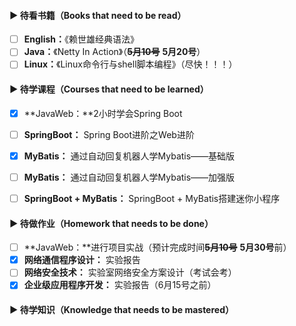 #### ▶ 待看书籍（Books that need to be read）

- [ ] **English：**《赖世雄经典语法》
- [ ] **Java：**《Netty In Action》（~~**5月10号**~~ **5月20号**）
- [ ] **Linux：**《Linux命令行与shell脚本编程》（尽快！！！）

#### ▶ 待学课程（Courses that need to be learned）

- [x] **JavaWeb：**2小时学会Spring Boot
- [ ] **SpringBoot：** Spring Boot进阶之Web进阶
- [x] **MyBatis：** 通过自动回复机器人学Mybatis——基础版
- [ ] **MyBatis：** 通过自动回复机器人学Mybatis——加强版
- [ ] **SpringBoot + MyBatis：** SpringBoot + MyBatis搭建迷你小程序


#### ▶ 待做作业（Homework that needs to be done）

- [ ] **JavaWeb：**进行项目实战（预计完成时间~~**5月10号**~~ **5月30号**前）
- [x] **网络通信程序设计：** 实验报告
- [ ] **网络安全技术：** 实验室网络安全方案设计（考试会考）
- [x] **企业级应用程序开发：** 实验报告（6月15号之前）

#### ▶ 待学知识（Knowledge that needs to be mastered）

